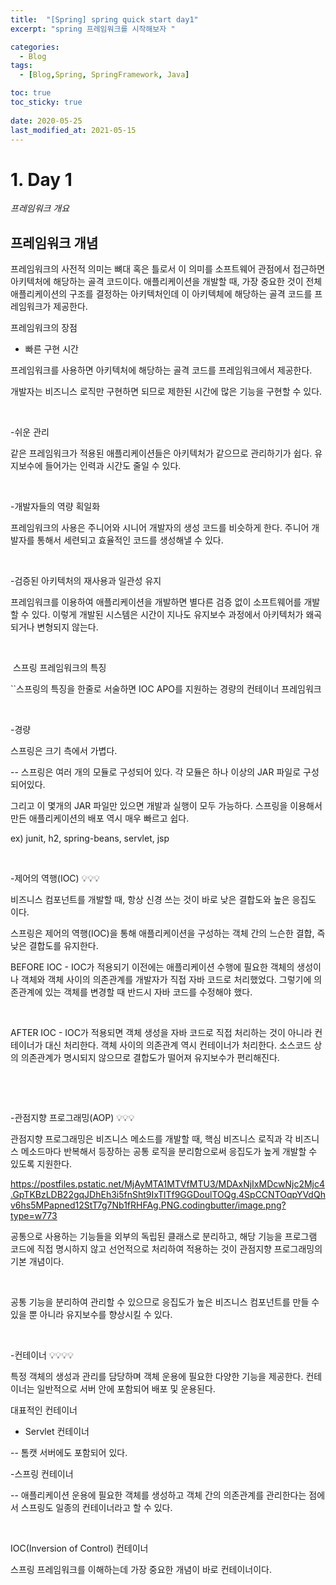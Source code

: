 ```yaml
---
title:  "[Spring] spring quick start day1"
excerpt: "spring 프레임워크를 시작해보자 "

categories:
  - Blog
tags:
  - [Blog,Spring, SpringFramework, Java]

toc: true     
toc_sticky: true
 
date: 2020-05-25
last_modified_at: 2021-05-15
---
```


# 1. Day 1
_프레임워크 개요_

 ## 프레임워크 개념
 프레임워크의 사전적 의미는 뼈대 혹은 틀로서 이 의미를 소프트웨어 관점에서 접근하면 아키텍처에 해당하는 골격 코드이다. 
 애플리케이션을 개발할 때, 가장 중요한 것이 전체 애플리케이션의 구조를 결정하는 아키텍처인데 이 아키텍체에 해당하는 골격 코드를 프레임워크가 제공한다. 
 
프레임워크의 장점

- 빠른 구현 시간

프레임워크를 사용하면 아키텍처에 해당하는 골격 코드를 프레임워크에서 제공한다. 

개발자는 비즈니스 로직만 구현하면 되므로 제한된 시간에 많은 기능을 구현할 수 있다. 

​

-쉬운 관리

같은 프레임워크가 적용된 애플리케이션들은 아키텍처가 같으므로 관리하기가 쉽다. 유지보수에 들어가는 인력과 시간도 줄일 수 있다.

​

-개발자들의 역량 획일화

프레임워크의 사용은 주니어와 시니어 개발자의 생성 코드를 비슷하게 한다. 주니어 개발자를 통해서 세련되고 효율적인 코드를 생성해낼 수 있다. 

​

-검증된 아키텍처의 재사용과 일관성 유지

프레임워크를 이용하여 애플리케이션을 개발하면 별다른 검증 없이 소프트웨어를 개발할 수 있다. 이렇게 개발된 시스템은 시간이 지나도 유지보수 과정에서 아키텍처가 왜곡되거나 변형되지 않는다. 

​

​
스프링 프레임워크의 특징

``스프링의 특징을 한줄로 서술하면 IOC APO를 지원하는 경량의 컨테이너 프레임워크

​

-경량

스프링은 크기 측에서 가볍다.

-- 스프링은 여러 개의 모듈로 구성되어 있다. 각 모듈은 하나 이상의 JAR 파일로 구성되어있다.

그리고 이 몇개의 JAR 파일만 있으면 개발과 실행이 모두 가능하다. 스프링을 이용해서 만든 애플리케이션의 배포 역시 매우 빠르고 쉽다. 

ex) junit, h2, spring-beans, servlet, jsp

​

-제어의 역행(IOC)  💡💡💡

비즈니스 컴포넌트를 개발할 때, 항상 신경 쓰는 것이 바로 낮은 결합도와 높은 응집도​ 이다. 

스프링은 제어의 역행(IOC)을 통해 애플리케이션을 구성하는 객체 간의 느슨한 결합, 즉 낮은 결합도를 유지한다. 


BEFORE IOC - IOC가 적용되기 이전에는 애플리케이션 수행에 필요한 객체의 생성이나 객체와 객체 사이의 의존관계를 개발자가 직접 자바 코드로 처리했었다. 그렇기에 의존관계에 있는 객체를 변경할 때 반드시 자바 코드를 수정해야 했다. 

​

AFTER IOC - IOC가 적용되면 객체 생성을 자바 코드로 직접 처리하는 것이 아니라 컨테이너가 대신 처리한다. 객체 사이의 의존관계 역시 컨테이너가 처리한다. 소스코드 상의 의존관계가 명시되지 않으므로 결합도가 떨어져 유지보수가 편리해진다.

​

​

-관점지향 프로그래밍(AOP) 💡💡💡

관점지향 프로그래밍은 비즈니스 메소드를 개발할 때, 핵심 비즈니스 로직과 각 비즈니스 메소드마다 반복해서 등장하는 공통 로직을 분리함으로써 응집도가 높게 개발할 수 있도록 지원한다. 

https://postfiles.pstatic.net/MjAyMTA1MTVfMTU3/MDAxNjIxMDcwNjc2Mjc4.GpTKBzLDB22gqJDhEh3i5fnSht9IxTlTf9GGDoulTOQg.4SpCCNTOqpYVdQhv6hs5MPapned12StT7g7Nb1fRHFAg.PNG.codingbutter/image.png?type=w773

공통으로 사용하는 기능들을 외부의 독립된 클래스로 분리하고, 해당 기능을 프로그램 코드에 직접 명시하지 않고 선언적으로 처리하여 적용하는 것이 관점지향 프로그래밍의 기본 개념이다. 

​

공통 기능을 분리하여 관리할 수 있으므로 응집도가 높은 비즈니스 컴포넌트를 만들 수 있을 뿐 아니라 유지보수를 향상시킬 수 있다.

​

-컨테이너 💡💡💡💡

특정 객체의 생성과 관리를 담당하며 객체 운용에 필요한 다양한 기능을 제공한다. 컨테이너는 일반적으로 서버 안에 포함되어 배포 및 운용된다.

대표적인 컨테이너

 - Servlet 컨테이너 

-- 톰캣 서버에도 포함되어 있다. 

-스프링 컨테이너

-- 애플리케이션 운용에 필요한 객체를 생성하고 객체 간의 의존관계를 관리한다는 점에서 스프링도 일종의 컨테이너라고 할 수 있다.

​

IOC(Inversion of Control) 컨테이너

스프링 프레임워크를 이해하는데 가장 중요한 개념이 바로 컨테이너이다. 
